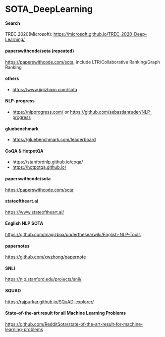 # SOTA_DeepLearning

#### Search
TREC 2020(Microsoft): https://microsoft.github.io/TREC-2020-Deep-Learning/  

#### paperswithcode/sota (repeated)
https://paperswithcode.com/sota, include LTR/Collaborative Ranking/Graph Ranking

#### others
- https://www.jiqizhixin.com/sota

#### NLP-progress
- https://nlpprogress.com/ or https://github.com/sebastianruder/NLP-progress  

#### gluebenchmark
- https://gluebenchmark.com/leaderboard

#### CoQA & HotpotQA
- https://stanfordnlp.github.io/coqa/  
- https://hotpotqa.github.io/

#### paperswithcode/sota
https://paperswithcode.com/sota  

#### stateoftheart.ai
https://www.stateoftheart.ai/

#### English NLP SOTA
https://github.com/magizbox/underthesea/wiki/English-NLP-Tools  

#### papernotes
https://github.com/xwzhong/papernote

#### SNLI
https://nlp.stanford.edu/projects/snli/  

#### SQUAD
https://rajpurkar.github.io/SQuAD-explorer/

#### State-of-the-art result for all Machine Learning Problems  
https://github.com/RedditSota/state-of-the-art-result-for-machine-learning-problems
